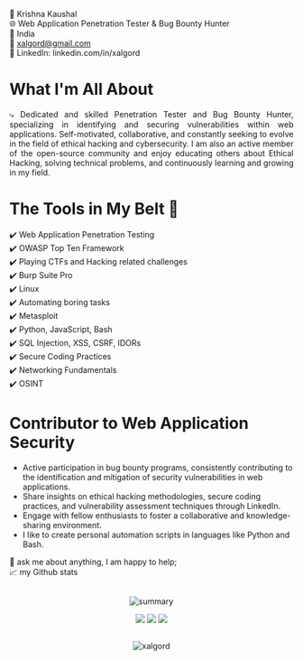 🎯 Krishna Kaushal<br>
🌐 Web Application Penetration Tester & Bug Bounty Hunter<br>
📍 India<br>
📧 xalgord@gmail.com
<br>
💼 LinkedIn: linkedin.com/in/xalgord<br>

# What I'm All About
<p align="justify">⤷
Dedicated and skilled Penetration Tester and Bug Bounty Hunter, specializing in identifying and securing vulnerabilities within web applications. Self-motivated, collaborative, and constantly seeking to evolve in the field of ethical hacking and cybersecurity. I am also an active member of the open-source community and enjoy educating others about Ethical Hacking, solving technical problems, and continuously learning and growing in my field.</p>

# The Tools in My Belt 🔧

✔️ Web Application Penetration Testing<br>
✔️ OWASP Top Ten Framework<br>
✔️ Playing CTFs and Hacking related challenges<br>
✔️ Burp Suite Pro<br>
✔️ Linux<br>
✔️ Automating boring tasks<br>
✔️ Metasploit<br>
✔️ Python, JavaScript, Bash<br>
✔️ SQL Injection, XSS, CSRF, IDORs<br>
✔️ Secure Coding Practices<br>
✔️ Networking Fundamentals<br>
✔️ OSINT<br/>

# Contributor to Web Application Security

- Active participation in bug bounty programs, consistently contributing to the identification and mitigation of security vulnerabilities in web applications.
- Share insights on ethical hacking methodologies, secure coding practices, and vulnerability assessment techniques through LinkedIn.
- Engage with fellow enthusiasts to foster a collaborative and knowledge-sharing environment.
- I like to create personal automation scripts in languages like Python and Bash.


💬 ask me about anything, I am happy to help;<br>
📈 my Github stats<br>

<p align="center">
<img src="https://camo.githubusercontent.com/82291b0fe831bfc6781e07fc5090cbd0a8b912bb8b8d4fec0696c881834f81ac/68747470733a2f2f70726f626f742e6d656469612f394575424971676170492e676966" width="350" height="1">
</p>

<div align="center">
  <img src="http://github-profile-summary-cards.vercel.app/api/cards/profile-details?username=xalgord&theme=midnight_purple" alt="summary"/>
</div>

<p align="center">
  <a align="center" href="https://github.com/xalgord" target="_blank"><img src="https://img.shields.io/badge/Github-xalgord-green?style=for-the-badge&logo=github"></a>
  <a align="center" href="https://medium.com/@xalgord" target="_blank"><img src="https://img.shields.io/badge/Medium-xalgord-black?style=for-the-badge&logo=medium"></a>
  <a align="center" href="https://www.linkedin.com/in/xalgord" target="_blank"><img src="https://img.shields.io/badge/LinkedIn-xalgord-blue?style=for-the-badge&logo=linkedin"></a>
  
</p>

<p align="center">
<img src="https://camo.githubusercontent.com/82291b0fe831bfc6781e07fc5090cbd0a8b912bb8b8d4fec0696c881834f81ac/68747470733a2f2f70726f626f742e6d656469612f394575424971676170492e676966" width="350" height="1">
</p>

<p align="center"> <img src="http://github-profile-summary-cards.vercel.app/api/cards/stats?username=xalgord&theme=midnight_purple" alt="xalgord" />

<p align="center">
<img src="https://camo.githubusercontent.com/82291b0fe831bfc6781e07fc5090cbd0a8b912bb8b8d4fec0696c881834f81ac/68747470733a2f2f70726f626f742e6d656469612f394575424971676170492e676966" width="350" height="1">
</p>

<!-- ![](https://komarev.com/ghpvc/?username=xalgord&color=brightgreen) -->

